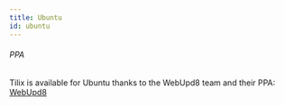 ```yaml
---
title: Ubuntu
id: ubuntu
---
```

###### PPA

Tilix is available for Ubuntu thanks to the WebUpd8 team and their PPA: [WebUpd8](https://launchpad.net/~webupd8team/+archive/ubuntu/terminix)

